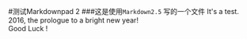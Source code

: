 #测试Markdownpad 2
###这是使用`Markdown2.5` 写的一个文件
It's a  test.  
2016, the prologue to a bright new year!  
Good Luck !
